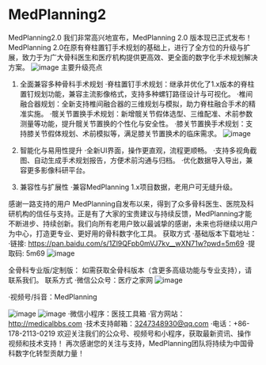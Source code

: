 # MedPlanning2
MedPlanning2.0
我们非常高兴地宣布，MedPlanning 2.0 版本现已正式发布！ MedPlanning 2.0在原有脊柱置钉手术规划的基础上，进行了全方位的升级与扩展，致力于为广大骨科医生和医疗机构提供更高效、更全面的数字化手术规划解决方案。
![image](https://github.com/user-attachments/assets/e7252f19-9448-426a-9b2d-887b3d10a8ce)
主要升级亮点
1. 全面兼容多种骨科手术规划
·脊柱置钉手术规划：继承并优化了1.x版本的脊柱置钉规划功能，兼容主流影像格式，支持多种螺钉路径设计与可视化。
·椎间融合器规划：全新支持椎间融合器的三维规划与模拟，助力脊柱融合手术的精准实施。
·髋关节置换手术规划：新增髋关节假体选型、三维配准、术前参数测量等功能，提升髋关节置换的个性化与安全性。
·膝关节置换手术规划：支持膝关节假体规划、术前模拟等，满足膝关节置换术的临床需求。
![image](https://github.com/user-attachments/assets/9dadede8-c7a9-4821-aa8d-25b885f585b2)

2. 智能化与易用性提升
·全新UI界面，操作更直观，流程更顺畅。
·支持多视角截图、自动生成手术规划报告，方便术前沟通与归档。
·优化数据导入导出，兼容更多影像科研平台。
3. 兼容性与扩展性
·兼容MedPlanning 1.x项目数据，老用户可无缝升级。

感谢一路支持的用户
    MedPlanning自发布以来，得到了众多骨科医生、医院及科研机构的信任与支持。正是有了大家的宝贵建议与持续反馈，MedPlanning才能不断进步、持续创新。我们向所有老用户致以最诚挚的感谢，未来也将继续以用户为中心，打造更专业、更好用的骨科数字化工具。
获取方式
·基础版本下载地址：
·链接: https://pan.baidu.com/s/1Zl9QFpb0mVJ7kv__wXN71w?pwd=5m69
·提取码: 5m69
![image](https://github.com/user-attachments/assets/461209bd-bb2a-49aa-b045-7bf7c264e8e8)

全骨科专业版/定制版：
如需获取全骨科版本（含更多高级功能与专业支持），请联系我们。
联系方式
·微信公众号：医疗之家网
![image](https://github.com/user-attachments/assets/282df841-7666-4bc3-b6c6-5be1eae67bb7)

·视频号/抖音：MedPlanning

![image](https://github.com/user-attachments/assets/6bc34f7b-2756-4f97-bc77-1e86b26117f4)
![image](https://github.com/user-attachments/assets/a4d2239b-21bb-412b-85a3-8396d6c493aa)
·微信小程序：医技工具箱
·官方网站：http://medicalbbs.com
·技术支持邮箱：3247348930@qq.com
·电话：+86-178-2113-0219
  欢迎关注我们的公众号、视频号和小程序，获取最新资讯、操作视频和技术支持！
  再次感谢您的关注与支持，MedPlanning团队将持续为中国骨科数字化转型贡献力量！
